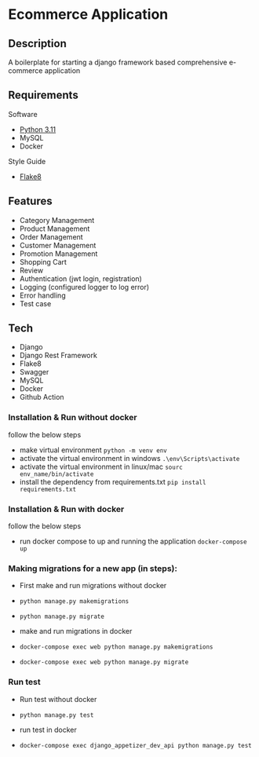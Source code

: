# Ecommerce Application
## Description

A boilerplate for starting a django framework based comprehensive e-commerce application 

## Requirements

Software

- [Python 3.11](https://docs.python.org/3/whatsnew/3.11.html)
- MySQL
- Docker

Style Guide

- [Flake8](https://flake8.pycqa.org/en/latest/)

## Features
* Category Management
* Product Management
* Order Management
* Customer Management
* Promotion Management
* Shopping Cart
* Review
* Authentication (jwt login, registration)
* Logging (configured logger to log error)
* Error handling 
* Test case 

## Tech

* Django
* Django Rest Framework
* Flake8
* Swagger
* MySQL
* Docker
* Github Action

### Installation & Run without docker 

follow the below steps

- make virtual environment
    `python -m venv env`
- activate the virtual environment in windows
    `.\env\Scripts\activate`
- activate the virtual environment in linux/mac
    `sourc env_name/bin/activate`
- install the dependency from requirements.txt
    `pip install requirements.txt`

### Installation & Run with docker 

follow the below steps

- run docker compose to up and running the application 
    `docker-compose up`

### Making migrations for a new app (in steps):
- First make and run migrations  without docker
- `python manage.py makemigrations`
- `python manage.py migrate`

- make and run migrations  in docker
- `docker-compose exec web python manage.py makemigrations`
- `docker-compose exec web python manage.py migrate`

### Run test
- Run test without docker
- `python manage.py test`

- run test in docker
- `docker-compose exec django_appetizer_dev_api python manage.py test`
